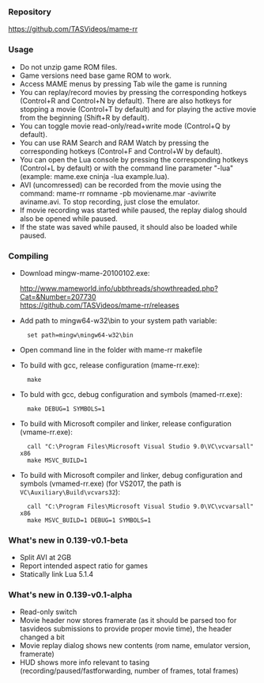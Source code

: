 ### Repository

https://github.com/TASVideos/mame-rr

### Usage
* Do not unzip game ROM files.
* Game versions need base game ROM to work.
* Access MAME menus by pressing Tab wile the game is running
* You can replay/record movies by pressing the corresponding hotkeys (Control+R and Control+N by default). There are also hotkeys for stopping a movie (Control+T by default) and for playing the active movie from the beginning (Shift+R by default).
* You can toggle movie read-only/read+write mode (Control+Q by default).
* You can use RAM Search and RAM Watch by pressing the corresponding hotkeys (Control+F and Control+W by default).
* You can open the Lua console by pressing the corresponding hotkeys (Control+L by default) or with the command line parameter "-lua" (example: mame.exe cninja -lua example.lua).
* AVI (uncomressed) can be recorded from the movie using the command: mame-rr romname -pb moviename.mar -aviwrite aviname.avi. To stop recording, just close the emulator.
* If movie recording was started while paused, the replay dialog should also be opened while paused.
* If the state was saved while paused, it should also be loaded while paused.

### Compiling
* Download mingw-mame-20100102.exe:

    http://www.mameworld.info/ubbthreads/showthreaded.php?Cat=&Number=207730    
    https://github.com/TASVideos/mame-rr/releases
    
* Add path to mingw64-w32\bin to your system path variable:

	    set path=mingw\mingw64-w32\bin
	    
* Open command line in the folder with mame-rr makefile
* To build with gcc, release configuration (mame-rr.exe):

	    make
	    
* To buld with gcc, debug configuration and symbols (mamed-rr.exe):

	    make DEBUG=1 SYMBOLS=1
	    
* To build with Microsoft compiler and linker, release configuration (vmame-rr.exe):

	    call "C:\Program Files\Microsoft Visual Studio 9.0\VC\vcvarsall" x86
	    make MSVC_BUILD=1
	    
* To build with Microsoft compiler and linker, debug configuration and symbols (vmamed-rr.exe) (for VS2017, the path is `VC\Auxiliary\Build\vcvars32`):

	    call "C:\Program Files\Microsoft Visual Studio 9.0\VC\vcvarsall" x86
	    make MSVC_BUILD=1 DEBUG=1 SYMBOLS=1
		
### What's new in 0.139-v0.1-beta
* Split AVI at 2GB
* Report intended aspect ratio for games
* Statically link Lua 5.1.4
		
### What's new in 0.139-v0.1-alpha
* Read-only switch
* Movie header now stores framerate (as it should be parsed too for tasvideos submissions to provide proper movie time), the header changed a bit
* Movie replay dialog shows new contents (rom name, emulator version, framerate)
* HUD shows more info relevant to tasing (recording/paused/fastforwarding, number of frames, total frames)

